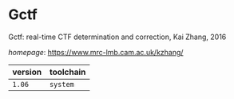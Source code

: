 # Gctf

Gctf: real-time CTF determination and correction, Kai Zhang, 2016

*homepage*: <https://www.mrc-lmb.cam.ac.uk/kzhang/>

version | toolchain
--------|----------
``1.06`` | ``system``
